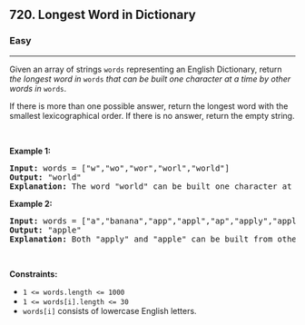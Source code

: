 <h2>720. Longest Word in Dictionary</h2><h3>Easy</h3><hr><div><p>Given an array of strings <code>words</code> representing an English Dictionary, return <em>the longest word in</em> <code>words</code> <em>that can be built one character at a time by other words in</em> <code>words</code>.</p>

<p>If there is more than one possible answer, return the longest word with the smallest lexicographical order. If there is no answer, return the empty string.</p>

<p>&nbsp;</p>
<p><strong>Example 1:</strong></p>

<pre><strong>Input:</strong> words = ["w","wo","wor","worl","world"]
<strong>Output:</strong> "world"
<strong>Explanation:</strong> The word "world" can be built one character at a time by "w", "wo", "wor", and "worl".
</pre>

<p><strong>Example 2:</strong></p>

<pre><strong>Input:</strong> words = ["a","banana","app","appl","ap","apply","apple"]
<strong>Output:</strong> "apple"
<strong>Explanation:</strong> Both "apply" and "apple" can be built from other words in the dictionary. However, "apple" is lexicographically smaller than "apply".
</pre>

<p>&nbsp;</p>
<p><strong>Constraints:</strong></p>

<ul>
	<li><code>1 &lt;= words.length &lt;= 1000</code></li>
	<li><code>1 &lt;= words[i].length &lt;= 30</code></li>
	<li><code>words[i]</code> consists of lowercase English letters.</li>
</ul>
</div>